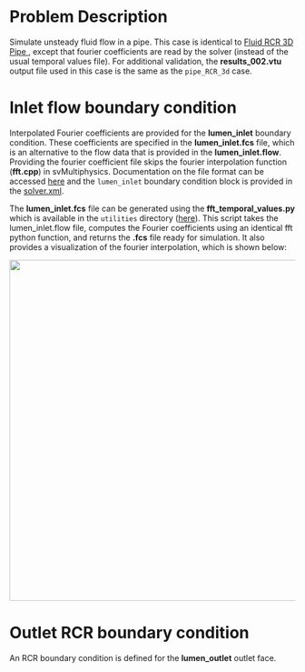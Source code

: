 
# **Problem Description**

Simulate unsteady fluid flow in a pipe. This case is identical to <a href="https://github.com/SimVascular/svFSIplus/tree/main/tests/cases/fluid/pipe_RCR_3d"> Fluid RCR 3D Pipe </a>, except that fourier coefficients are read by the solver (instead of the usual temporal values file). For additional validation, the **results_002.vtu** output file used in this case is the same as the `pipe_RCR_3d` case. 

# Inlet flow boundary condition

Interpolated Fourier coefficients are provided for the **lumen_inlet** boundary condition. These coefficients are specified in the **lumen_inlet.fcs** file, which is an alternative to the flow data that is provided in the **lumen_inlet.flow**. Providing the fourier coefficient file skips the fourier interpolation function (**fft.cpp**) in svMultiphysics. Documentation on the file format can be accessed [here](https://simvascular.github.io/documentation/multi_physics.html#data_file_formats_boundary_condition_fourier) and the `lumen_inlet` boundary condition block is provided in the [solver.xml](./solver.xml). 

The **lumen_inlet.fcs** file can be generated using the **fft_temporal_values.py** which is available in the `utilities` directory ([here](../../../../utilities/fourier_coefficients/)). This script takes the lumen_inlet.flow file, computes the Fourier coefficients using an identical fft python function, and returns the **.fcs** file ready for simulation. It also provides a visualization of the fourier interpolation, which is shown below:

<p align="center">
   <img src="./fft_reconstruction.png" width="600">
</p>


# Outlet RCR boundary condition

An RCR boundary condition is defined for the **lumen_outlet** outlet face.
